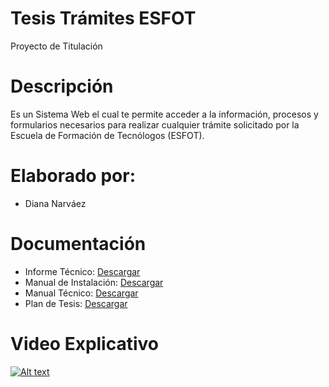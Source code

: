 # Tesis Trámites ESFOT

Proyecto de Titulación

# Descripción
  Es un Sistema Web el cual te permite acceder a la información, procesos y formularios necesarios para realizar cualquier trámite solicitado por la 
  Escuela de Formación de Tecnólogos (ESFOT).

# Elaborado por:
  * Diana Narváez

# Documentación
  * Informe Técnico: [Descargar](https://github.com/Dianisss/TesisTramitesESFOT/blob/main/Documentaci%C3%B3n/Informe_T%C3%A9cnico.pdf)
  * Manual de Instalación: [Descargar](https://github.com/Dianisss/TesisTramitesESFOT/blob/main/Documentaci%C3%B3n/Manual_Instalaci%C3%B3n.pdf)
  * Manual Técnico: [Descargar](https://github.com/Dianisss/TesisTramitesESFOT/blob/main/Documentaci%C3%B3n/Manual_T%C3%A9cnico.pdf)
  * Plan de Tesis: [Descargar](https://github.com/Dianisss/TesisTramitesESFOT/blob/main/Documentaci%C3%B3n/Plan_Tesis.pdf)

# Video Explicativo

[![Alt text](https://img.youtube.com/vi/WDcbzwYYWjE/0.jpg)](https://youtu.be/WDcbzwYYWjE)

